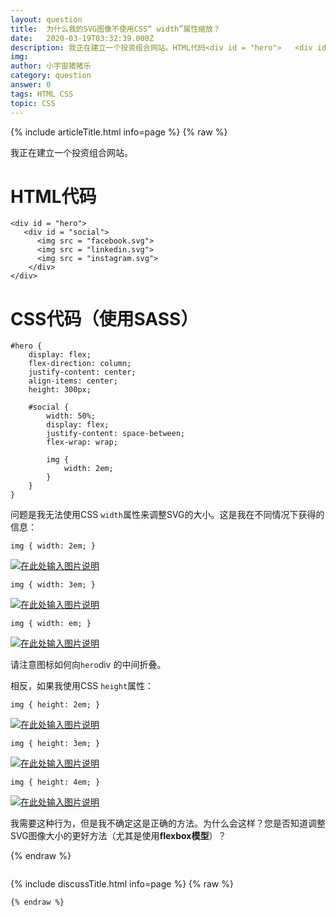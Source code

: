 ```yaml
---
layout: question
title:  为什么我的SVG图像不使用CSS“ width”属性缩放？
date:   2020-03-19T03:32:39.000Z
description: 我正在建立一个投资组合网站。HTML代码<div id = "hero">   <div id = "social">      <img...
img: 
author: 小宇宙猪猪乐
category: question
answer: 0
tags: HTML CSS
topic: CSS
---
```

<div class="article-root">
  <div class="article">
    {% include articleTitle.html info=page %}
    {% raw %}
    <div class="article-content"><p><font style="vertical-align: inherit;"><font style="vertical-align: inherit;">我正在建立一个投资组合网站。</font></font></p>

<h1><font style="vertical-align: inherit;"><font style="vertical-align: inherit;">HTML代码</font></font></h1>



<pre class="lang-html prettyprint-override"><code>&lt;div id = "hero"&gt;<font></font>
   &lt;div id = "social"&gt;<font></font>
      &lt;img src = "facebook.svg"&gt;<font></font>
      &lt;img src = "linkedin.svg"&gt;<font></font>
      &lt;img src = "instagram.svg"&gt;<font></font>
    &lt;/div&gt;<font></font>
&lt;/div&gt;<font></font>
</code></pre>

<h1><font style="vertical-align: inherit;"><font style="vertical-align: inherit;">CSS代码（使用SASS）</font></font></h1>



<pre class="lang-css prettyprint-override"><code>#hero {<font></font>
    display: flex;<font></font>
    flex-direction: column;<font></font>
    justify-content: center;<font></font>
    align-items: center;<font></font>
    height: 300px;<font></font>
<font></font>
    #social {<font></font>
        width: 50%;<font></font>
        display: flex;<font></font>
        justify-content: space-between;<font></font>
        flex-wrap: wrap;<font></font>
<font></font>
        img {<font></font>
            width: 2em;<font></font>
        }<font></font>
    }<font></font>
}<font></font>
</code></pre>

<p><font style="vertical-align: inherit;"><font style="vertical-align: inherit;">问题是我无法使用CSS </font></font><code>width</code><font style="vertical-align: inherit;"><font style="vertical-align: inherit;">属性</font><font style="vertical-align: inherit;">来调整SVG的大小</font><font style="vertical-align: inherit;">。</font><font style="vertical-align: inherit;">这是我在不同情况下获得的信息：</font></font></p>

<p><code>img { width: 2em; }</code></p>

<p><a href="https://www.samyoc.com//uploads/users/22849/images/thumbnails/1584588632296.png" data-src="https://www.samyoc.com//uploads/users/22849/images/1584588632296.png" rel="noreferrer"><img src="https://i.stack.imgur.com/7fIsb.png" alt="在此处输入图片说明"></a></p>

<p><code>img { width: 3em; }</code></p>

<p><a href="https://www.samyoc.com//uploads/users/22849/images/thumbnails/1584588632298.png" data-src="https://www.samyoc.com//uploads/users/22849/images/1584588632298.png" rel="noreferrer"><img src="https://i.stack.imgur.com/7iw0h.png" alt="在此处输入图片说明"></a></p>

<p><code>img { width: em; }</code></p>

<p><a href="https://www.samyoc.com//uploads/users/22849/images/thumbnails/1584588632300.png" data-src="https://www.samyoc.com//uploads/users/22849/images/1584588632300.png" rel="noreferrer"><img src="https://i.stack.imgur.com/Pbceu.png" alt="在此处输入图片说明"></a></p>

<p><font style="vertical-align: inherit;"><font style="vertical-align: inherit;">请注意图标如何向</font></font><code>hero</code><font style="vertical-align: inherit;"><font style="vertical-align: inherit;">div </font><font style="vertical-align: inherit;">的中间折叠</font><font style="vertical-align: inherit;">。</font></font></p>

<p><font style="vertical-align: inherit;"><font style="vertical-align: inherit;">相反，如果我使用CSS </font></font><code>height</code><font style="vertical-align: inherit;"><font style="vertical-align: inherit;">属性：</font></font></p>

<p><code>img { height: 2em; }</code></p>

<p><a href="https://www.samyoc.com//uploads/users/22849/images/thumbnails/1584588632302.png" data-src="https://www.samyoc.com//uploads/users/22849/images/1584588632302.png" rel="noreferrer"><img src="https://i.stack.imgur.com/n10yp.png" alt="在此处输入图片说明"></a></p>

<p><code>img { height: 3em; }</code></p>

<p><a href="https://www.samyoc.com//uploads/users/22849/images/thumbnails/1584588632303.png" data-src="https://www.samyoc.com//uploads/users/22849/images/1584588632303.png" rel="noreferrer"><img src="https://i.stack.imgur.com/B25nT.png" alt="在此处输入图片说明"></a></p>

<p><code>img { height: 4em; }</code></p>

<p><a href="https://www.samyoc.com//uploads/users/22849/images/thumbnails/1584588632305.png" data-src="https://www.samyoc.com//uploads/users/22849/images/1584588632305.png" rel="noreferrer"><img src="https://i.stack.imgur.com/xcH8V.png" alt="在此处输入图片说明"></a></p>

<p><font style="vertical-align: inherit;"><font style="vertical-align: inherit;">我需要这种行为，但是我不确定这是正确的方法。</font><font style="vertical-align: inherit;">为什么会这样？</font><font style="vertical-align: inherit;">您是否知道调整SVG图像大小的更好方法（尤其是使用</font></font><strong><font style="vertical-align: inherit;"><font style="vertical-align: inherit;">flexbox模型</font></font></strong><font style="vertical-align: inherit;"><font style="vertical-align: inherit;">）？</font></font></p></div>
    {% endraw %}
  </div>
  <p style="height: 0;width:0;overflow: hidden;"> 第2299篇《为什么我的SVG图像不使用CSS“ width”属性缩放？》来自Winter(https://github.com/aiyld/aiyld.github.io)的站点</p>
  <div class="discuss-wrapper">
    {% include discussTitle.html info=page %}
    {% raw %}
    
    {% endraw %}
  </div>
<div>
